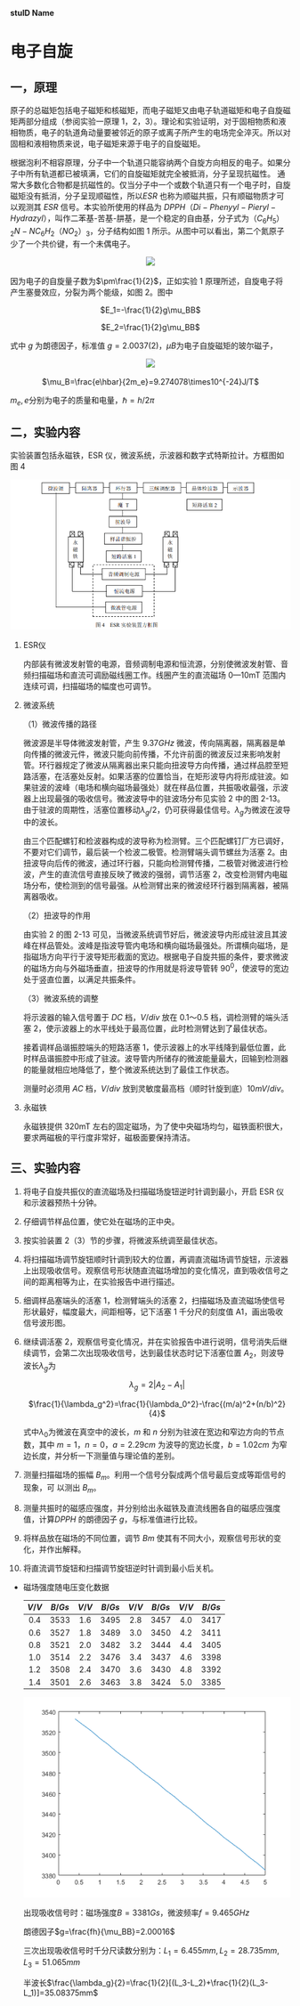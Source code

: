 **stuID Name**

# 电子自旋

## 一，原理

原子的总磁矩包括电子磁矩和核磁矩，而电子磁矩又由电子轨道磁矩和电子自旋磁矩两部分组成（参阅实验一原理 1，2，3）。理论和实验证明，对于固相物质和液相物质，电子的轨道角动量要被邻近的原子或离子所产生的电场完全淬灭。所以对固相和液相物质来说，电子磁矩来源于电子的自旋磁矩。

根据泡利不相容原理，分子中一个轨道只能容纳两个自旋方向相反的电子。如果分子中所有轨道都已被填满，它们的自旋磁矩就完全被抵消，分子呈现抗磁性。
通常大多数化合物都是抗磁性的。仅当分子中一个或数个轨道只有一个电子时，自旋磁矩没有抵消，分子呈现顺磁性，所以$ESR$ 也称为顺磁共振，只有顺磁物质才可
以观测其 $ESR$ 信号。本实验所使用的样品为 $DPPH （Di-Phenyyl-Pieryl-Hydrazyl）$，叫作二苯基-苦基-肼基，是一个稳定的自由基，分子式为$（C_6H_5）_2N-NC_6H_2（NO_2）_3$，分子结构如图 1 所示。从图中可以看出，第二个氮原子少了一个共价键，有一个未偶电子。

<div align = "center"><image src = "1.png">
<div align = "left">

因为电子的自旋量子数为$\pm\frac{1}{2}$，正如实验 1 原理所述，自旋电子将产生塞曼效应，分裂为两个能级，如图 2。图中
<div align = "center">

$E_1=-\frac{1}{2}g\mu_BB$

$E_2=\frac{1}{2}g\mu_BB$

<div align = "left">

式中 $g$ 为朗德因子，标准值 $g=2.0037(2)$，$μB$为电子自旋磁矩的玻尔磁子，

<div align = "center"><image src = "2.png">

$\mu_B=\frac{e\hbar}{2m_e}=9.274078\times10^{-24}J/T$

<div align = "left">

$m_e,e$分别为电子的质量和电量，$\hbar=h/2\pi$

## 二，实验内容

实验装置包括永磁铁，ESR 仪，微波系统，示波器和数字式特斯拉计。方框图如图 4

![](3.png)

1. ESR仪

    内部装有微波发射管的电源，音频调制电源和恒流源，分别使微波发射管、音频扫描磁场和直流可调励磁线圈工作。线圈产生的直流磁场 0—10mT 范围内连续可调，扫描磁场的幅度也可调节。

2. 微波系统

    （1）微波传播的路径


    微波源是半导体微波发射管，产生 $9.37GHz$ 微波，传向隔离器，隔离器是单向传播的微波元件，微波只能向前传播，不允许前面的微波反过来影响发射管。环行器规定了微波从隔离器出来只能向扭波导方向传播，通过样品腔至短路活塞，在活塞处反射。如果活塞的位置恰当，在矩形波导内将形成驻波。如果驻波的波峰（电场和横向磁场最强处）就在样品位置，共振吸收最强，示波器上出现最强的吸收信号。微波波导中的驻波场分布见实验 2 中的图 2-13。由于驻波的周期性，活塞位置移动$λ_g/2$，仍可获得最佳信号。$λ_g$为微波在波导中的波长。

    由三个匹配螺钉和检波器构成的波导称为检测臂。三个匹配螺钉厂方已调好，不要对它们调节，最后装一个检波二极管。检测臂端头调节螺丝为活塞 2。由扭波导向后传的微波，通过环行器，只能向检测臂传播，二极管对微波进行检波，产生的直流信号直接反映了微波的强弱，调节活塞 2，改变检测臂内电磁场分布，使检测到的信号最强。从检测臂出来的微波经环行器到隔离器，被隔离器吸收。

    （2）扭波导的作用

    由实验 2 的图 2-13 可见，当微波系统调节好后，微波波导内形成驻波且其波峰在样品管处。波峰是指波导管内电场和横向磁场最强处。所谓横向磁场，是指磁场方向平行于波导矩形截面的宽边。根据电子自旋共振的条件，要求微波的磁场方向与外磁场垂直，扭波导的作用就是将波导管转 $90^0$，使波导的宽边处于竖直位置，以满足共振条件。

    （3）微波系统的调整

    将示波器的输入信号置于 $DC$ 档，$V/div$ 放在 $0.1～0.5$ 档，调检测臂的端头活塞 2，使示波器上的水平线处于最高位置，此时检测臂达到了最佳状态。

    接着调样品谐振腔端头的短路活塞 1，使示波器上的水平线降到最低位置，此时样品谐振腔中形成了驻波。波导管内所储存的微波能量最大，回输到检测器的能量就相应地降低了，整个微波系统达到了最佳工作状态。

    测量时必须用 $AC$ 档，$V/div$ 放到灵敏度最高档（顺时针旋到底）$10mV/div$。

3. 永磁铁

    永磁铁提供 320mT 左右的固定磁场，为了使中央磁场均匀，磁铁面积很大，要求两磁极的平行度非常好，磁极面要保持清洁。

## 三、实验内容

1. 将电子自旋共振仪的直流磁场及扫描磁场旋钮逆时针调到最小，开启 ESR 仪和示波器预热十分钟。

2. 仔细调节样品位置，使它处在磁场的正中央。
3. 按实验装置 2（3）节的步骤，将微波系统调至最佳状态。
4. 将扫描磁场调节旋钮顺时针调到较大的位置，再调直流磁场调节旋钮，示波器上出现吸收信号。观察信号形状随直流磁场增加的变化情况，直到吸收信号之间的距离相等为止，在实验报告中进行描述。
5. 细调样品塞端头的活塞 1，检测臂端头的活塞 2，扫描磁场及直流磁场使信号形状最好，幅度最大，间距相等，记下活塞 1 千分尺的刻度值 A1，画出吸收信号波形图。
6. 继续调活塞 2，观察信号变化情况，并在实验报告中进行说明，信号消失后继续调节，会第二次出现吸收信号，达到最佳状态时记下活塞位置 $A_2$，则波导波长$λ_g$为

    <div align = "center">

    $\lambda_g=2|A_2-A_1|$

    $\frac{1}{\lambda_g^2}=\frac{1}{\lambda_0^2}-\frac{(m/a)^2+(n/b)^2}{4}$

    <div align = "left">

    式中$λ_0$为微波在真空中的波长，$m$ 和 $n$ 分别为驻波在宽边和窄边方向的节点数，其中 $m=1，n=0，a=2.29cm$ 为波导的宽边长度，$b=1.02cm$ 为窄边长度，并分析一下测量值与理论值的差别。

7. 测量扫描磁场的振幅 $B_m$。利用一个信号分裂成两个信号最后变成等距信号的现象，可
以测出 $B_m$。
8. 测量共振时的磁感应强度，并分别给出永磁铁及直流线圈各自的磁感应强度值，计算$DPPH$ 的朗德因子 $g$，与标准值进行比较。
9. 将样品放在磁场的不同位置，调节 $Bm$ 使其有不同大小，观察信号形状的变化，并作出解释。
10. 将直流调节旋钮和扫描调节旋钮逆时针调到最小后关机。

- 磁场强度随电压变化数据

    <div align = "center">

    | $V/V$ | $B/Gs$ | $V/V$ | $B/Gs$ | $V/V$ | $B/Gs$ | $V/V$ | $B/Gs$ |
    | :---: | :----: | :---: | :----: | :---: | :----: | :---: | :----: |
    |  0.4  |  3533  |  1.6  |  3495  |  2.8  |  3457  |  4.0  |  3417  |
    |  0.6  |  3527  |  1.8  |  3489  |  3.0  |  3450  |  4.2  |  3411  |
    |  0.8  |  3521  |  2.0  |  3482  |  3.2  |  3444  |  4.4  |  3405  |
    |  1.0  |  3514  |  2.2  |  3476  |  3.4  |  3437  |  4.6  |  3398  |
    |  1.2  |  3508  |  2.4  |  3470  |  3.6  |  3430  |  4.8  |  3392  |
    |  1.4  |  3501  |  2.6  |  3463  |  3.8  |  3424  |  5.0  |  3385  |

    ![](4.png)

    <div align = "left">

    出现吸收信号时：磁场强度$B=3381Gs$，微波频率$f=9.465GHz$

    朗德因子$g=\frac{fh}{\mu_BB}=2.00016$

    三次出现吸收信号时千分尺读数分别为：$L_1=6.455mm,L_2=28.735mm,L_3=51.065mm$

    半波长$\frac{\lambda_g}{2}=\frac{1}{2}[(L_3-L_2)+\frac{1}{2}(L_3-L_1)]=35.08375mm$